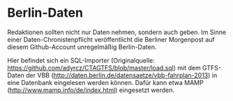 Berlin-Daten
============

Redaktionen sollten nicht nur Daten nehmen, sondern auch geben. Im Sinne einer Daten-Chronistenpflicht veröffentlicht die Berliner Morgenpost auf diesem Github-Account unregelmäßig Berlin-Daten.

Hier befindet sich ein SQL-Importer (Originalquelle: https://github.com/adyrcz/CTAGTFS/blob/master/load.sql) mit dem GTFS-Daten der VBB (http://daten.berlin.de/datensaetze/vbb-fahrplan-2013) in eine Datenbank eingelesen werden können. Dafür kann etwa MAMP (http://www.mamp.info/de/index.html) eingesetzt werden.
